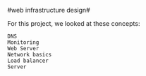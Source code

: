 #web infrastructure design#



For this project, we looked at these concepts:

    DNS
    Monitoring
    Web Server
    Network basics
    Load balancer
    Server


